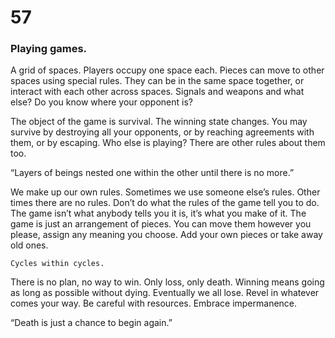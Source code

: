 # 57

### Playing games.

A grid of spaces. Players occupy one space each. Pieces can move to other spaces using special rules. They can be in the same space together, or interact with each other across spaces. Signals and weapons and what else? Do you know where your opponent is?

The object of the game is survival. The winning state changes. You may survive by destroying all your opponents, or by reaching agreements with them, or by escaping. Who else is playing? There are other rules about them too.

“Layers of beings nested one within the other until there is no more.”

We make up our own rules. Sometimes we use someone else’s rules. Other times there are no rules. Don’t do what the rules of the game tell you to do. The game isn’t what anybody tells you it is, it’s what you make of it. The game is just an arrangement of pieces. You can move them however you please, assign any meaning you choose. Add your own pieces or take away old ones. 

`Cycles within cycles.`

There is no plan, no way to win. Only loss, only death. Winning means going as long as possible without dying. Eventually we all lose. Revel in whatever comes your way. Be careful with resources. Embrace impermanence.

“Death is just a chance to begin again.”